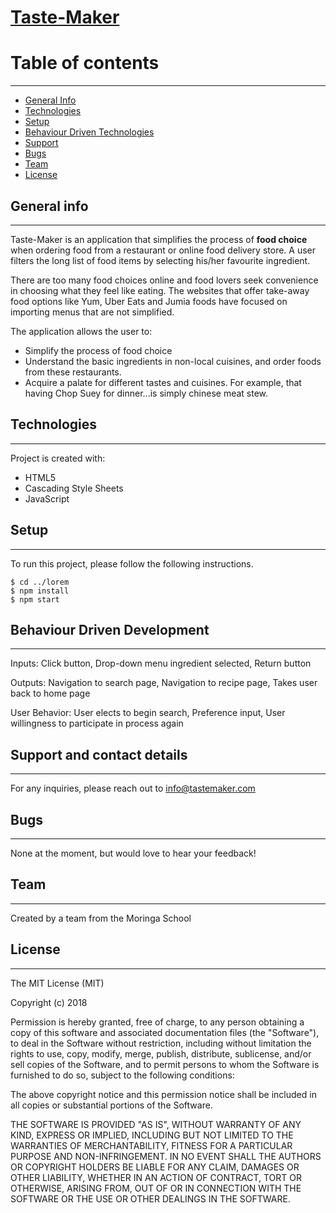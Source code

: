 # [Taste-Maker]()

# Table of contents
***
* [General Info](#General-Info)
* [Technologies](#Technologies)
* [Setup](#Setup)
* [Behaviour Driven Technologies](#Behaviour-Driven-Technologies)
* [Support](#Support)
* [Bugs](#Bugs)
* [Team](#Team)
* [License](#License)

## General info
---
Taste-Maker is an application that simplifies the process of **food choice** when ordering food from a restaurant or online food delivery store. A user filters the long list of food items by selecting his/her favourite ingredient.

There are too many food choices online and food lovers seek convenience in choosing what they feel like eating.
The websites that offer take-away food options like Yum, Uber Eats and Jumia foods have focused on importing menus that are not simplified.

The application allows the user to:
* Simplify the process of food choice
* Understand the basic ingredients in non-local cuisines, and order foods from these restaurants.
* Acquire a palate for different tastes and cuisines. For example, that having Chop Suey for dinner...is simply chinese meat stew.


## Technologies
---
Project is created with:
* HTML5
* Cascading Style Sheets
* JavaScript

## Setup
---
To run this project, please follow the following instructions.

```
$ cd ../lorem
$ npm install
$ npm start
```

## Behaviour Driven Development
---
Inputs: Click button, Drop-down menu ingredient selected, Return button

Outputs: Navigation to search page, Navigation to recipe page, Takes user back to home page

User Behavior: User elects to begin search, Preference input, User willingness to participate in process again


## Support and contact details
---
For any inquiries, please reach out to info@tastemaker.com

## Bugs
---
None at the moment, but would love to hear your feedback!

## Team
---
Created by a team from the Moringa School



## License
---
The MIT License (MIT)

Copyright (c) 2018

Permission is hereby granted, free of charge, to any person obtaining a copy
of this software and associated documentation files (the "Software"), to deal
in the Software without restriction, including without limitation the rights
to use, copy, modify, merge, publish, distribute, sublicense, and/or sell
copies of the Software, and to permit persons to whom the Software is
furnished to do so, subject to the following conditions:

The above copyright notice and this permission notice shall be included in all
copies or substantial portions of the Software.

THE SOFTWARE IS PROVIDED "AS IS", WITHOUT WARRANTY OF ANY KIND, EXPRESS OR
IMPLIED, INCLUDING BUT NOT LIMITED TO THE WARRANTIES OF MERCHANTABILITY,
FITNESS FOR A PARTICULAR PURPOSE AND NON-INFRINGEMENT. IN NO EVENT SHALL THE
AUTHORS OR COPYRIGHT HOLDERS BE LIABLE FOR ANY CLAIM, DAMAGES OR OTHER
LIABILITY, WHETHER IN AN ACTION OF CONTRACT, TORT OR OTHERWISE, ARISING FROM,
OUT OF OR IN CONNECTION WITH THE SOFTWARE OR THE USE OR OTHER DEALINGS IN THE
SOFTWARE.
